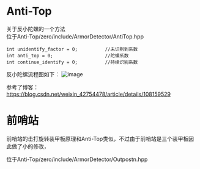 # Anti-Top
关于反小陀螺的一个方法  
位于Anti-Top/zero/include/ArmorDetector/AntiTop.hpp

```
int unidentify_factor = 0;          //未识别到系数
int anti_top = 0;                   //陀螺系数
int continue_identify = 0;          //持续识别系数
```
反小陀螺流程图如下：
![image](https://user-images.githubusercontent.com/89527420/176666222-f54db0af-0f4b-4dbc-acfa-2216933cf904.png)

参考了博客：https://blog.csdn.net/weixin_42754478/article/details/108159529

# 前哨站

前哨站的击打旋转装甲板原理和Anti-Top类似，不过由于前哨站是三个装甲板因此做了小的修改，

位于Anti-Top/zero/include/ArmorDetector/Outpostn.hpp

